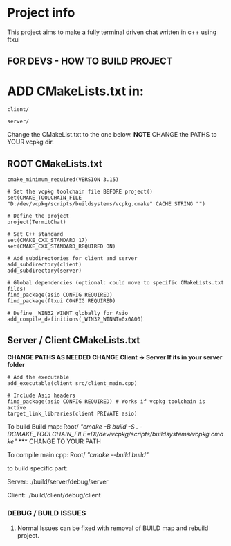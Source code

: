 # Project info
This project aims to make a fully terminal driven chat written in c++ using ftxui

## FOR DEVS - HOW TO BUILD PROJECT

# ADD CMakeLists.txt in:
```client/```

```server/```



Change the CMakeList.txt to the one below.
**NOTE** CHANGE the PATHS to YOUR vcpkg dir.

##  ROOT CMakeLists.txt

```
cmake_minimum_required(VERSION 3.15)

# Set the vcpkg toolchain file BEFORE project()
set(CMAKE_TOOLCHAIN_FILE "D:/dev/vcpkg/scripts/buildsystems/vcpkg.cmake" CACHE STRING "")

# Define the project
project(TermitChat)

# Set C++ standard
set(CMAKE_CXX_STANDARD 17)
set(CMAKE_CXX_STANDARD_REQUIRED ON)

# Add subdirectories for client and server
add_subdirectory(client)
add_subdirectory(server)

# Global dependencies (optional: could move to specific CMakeLists.txt files)
find_package(asio CONFIG REQUIRED)
find_package(ftxui CONFIG REQUIRED)

# Define _WIN32_WINNT globally for Asio
add_compile_definitions(_WIN32_WINNT=0x0A00)
```

## Server / Client CMakeLists.txt
**CHANGE PATHS AS NEEDED**
**CHANGE Client -> Server If its in your server folder**
```
# Add the executable
add_executable(client src/client_main.cpp)

# Include Asio headers
find_package(asio CONFIG REQUIRED) # Works if vcpkg toolchain is active
target_link_libraries(client PRIVATE asio)
```

To build Build map: Root/ *"cmake -B build -S . -DCMAKE_TOOLCHAIN_FILE=D:/dev/vcpkg/scripts/buildsystems/vcpkg.cmake"*   *** CHANGE TO YOUR PATH

To compile main.cpp: Root/ *"cmake --build build"*

to build specific part: 

Server: ./build/server/debug/server

Client: ./build/client/debug/client

### DEBUG / BUILD ISSUES

1. Normal Issues can be fixed with removal of BUILD map and rebuild project.
